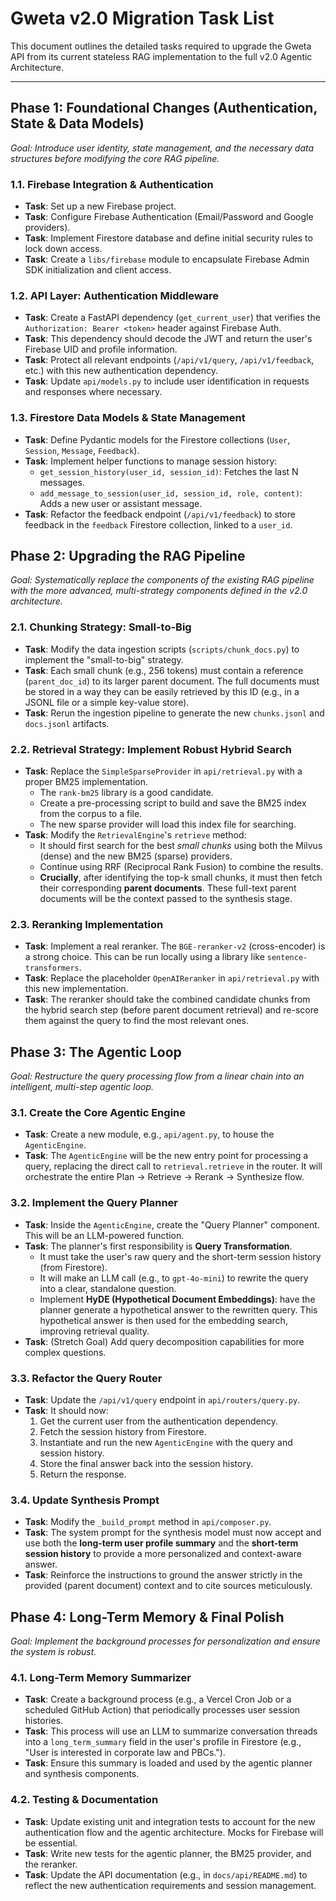 # Gweta v2.0 Migration Task List

This document outlines the detailed tasks required to upgrade the Gweta API from its current stateless RAG implementation to the full v2.0 Agentic Architecture.

---

## Phase 1: Foundational Changes (Authentication, State & Data Models)

*Goal: Introduce user identity, state management, and the necessary data structures before modifying the core RAG pipeline.*

### 1.1. Firebase Integration & Authentication
-   **Task**: Set up a new Firebase project.
-   **Task**: Configure Firebase Authentication (Email/Password and Google providers).
-   **Task**: Implement Firestore database and define initial security rules to lock down access.
-   **Task**: Create a `libs/firebase` module to encapsulate Firebase Admin SDK initialization and client access.

### 1.2. API Layer: Authentication Middleware
-   **Task**: Create a FastAPI dependency (`get_current_user`) that verifies the `Authorization: Bearer <token>` header against Firebase Auth.
-   **Task**: This dependency should decode the JWT and return the user's Firebase UID and profile information.
-   **Task**: Protect all relevant endpoints (`/api/v1/query`, `/api/v1/feedback`, etc.) with this new authentication dependency.
-   **Task**: Update `api/models.py` to include user identification in requests and responses where necessary.

### 1.3. Firestore Data Models & State Management
-   **Task**: Define Pydantic models for the Firestore collections (`User`, `Session`, `Message`, `Feedback`).
-   **Task**: Implement helper functions to manage session history:
    -   `get_session_history(user_id, session_id)`: Fetches the last N messages.
    -   `add_message_to_session(user_id, session_id, role, content)`: Adds a new user or assistant message.
-   **Task**: Refactor the feedback endpoint (`/api/v1/feedback`) to store feedback in the `feedback` Firestore collection, linked to a `user_id`.

## Phase 2: Upgrading the RAG Pipeline

*Goal: Systematically replace the components of the existing RAG pipeline with the more advanced, multi-strategy components defined in the v2.0 architecture.*

### 2.1. Chunking Strategy: Small-to-Big
-   **Task**: Modify the data ingestion scripts (`scripts/chunk_docs.py`) to implement the "small-to-big" strategy.
-   **Task**: Each small chunk (e.g., 256 tokens) must contain a reference (`parent_doc_id`) to its larger parent document. The full documents must be stored in a way they can be easily retrieved by this ID (e.g., in a JSONL file or a simple key-value store).
-   **Task**: Rerun the ingestion pipeline to generate the new `chunks.jsonl` and `docs.jsonl` artifacts.

### 2.2. Retrieval Strategy: Implement Robust Hybrid Search
-   **Task**: Replace the `SimpleSparseProvider` in `api/retrieval.py` with a proper BM25 implementation.
    -   The `rank-bm25` library is a good candidate.
    -   Create a pre-processing script to build and save the BM25 index from the corpus to a file.
    -   The new sparse provider will load this index file for searching.
-   **Task**: Modify the `RetrievalEngine`'s `retrieve` method:
    -   It should first search for the best *small chunks* using both the Milvus (dense) and the new BM25 (sparse) providers.
    -   Continue using RRF (Reciprocal Rank Fusion) to combine the results.
    -   **Crucially**, after identifying the top-k small chunks, it must then fetch their corresponding **parent documents**. These full-text parent documents will be the context passed to the synthesis stage.

### 2.3. Reranking Implementation
-   **Task**: Implement a real reranker. The `BGE-reranker-v2` (cross-encoder) is a strong choice. This can be run locally using a library like `sentence-transformers`.
-   **Task**: Replace the placeholder `OpenAIReranker` in `api/retrieval.py` with this new implementation.
-   **Task**: The reranker should take the combined candidate chunks from the hybrid search step (before parent document retrieval) and re-score them against the query to find the most relevant ones.

## Phase 3: The Agentic Loop

*Goal: Restructure the query processing flow from a linear chain into an intelligent, multi-step agentic loop.*

### 3.1. Create the Core Agentic Engine
-   **Task**: Create a new module, e.g., `api/agent.py`, to house the `AgenticEngine`.
-   **Task**: The `AgenticEngine` will be the new entry point for processing a query, replacing the direct call to `retrieval.retrieve` in the router. It will orchestrate the entire Plan -> Retrieve -> Rerank -> Synthesize flow.

### 3.2. Implement the Query Planner
-   **Task**: Inside the `AgenticEngine`, create the "Query Planner" component. This will be an LLM-powered function.
-   **Task**: The planner's first responsibility is **Query Transformation**.
    -   It must take the user's raw query and the short-term session history (from Firestore).
    -   It will make an LLM call (e.g., to `gpt-4o-mini`) to rewrite the query into a clear, standalone question.
    -   Implement **HyDE (Hypothetical Document Embeddings)**: have the planner generate a hypothetical answer to the rewritten query. This hypothetical answer is then used for the embedding search, improving retrieval quality.
-   **Task**: (Stretch Goal) Add query decomposition capabilities for more complex questions.

### 3.3. Refactor the Query Router
-   **Task**: Update the `/api/v1/query` endpoint in `api/routers/query.py`.
-   **Task**: It should now:
    1.  Get the current user from the authentication dependency.
    2.  Fetch the session history from Firestore.
    3.  Instantiate and run the new `AgenticEngine` with the query and session history.
    4.  Store the final answer back into the session history.
    5.  Return the response.

### 3.4. Update Synthesis Prompt
-   **Task**: Modify the `_build_prompt` method in `api/composer.py`.
-   **Task**: The system prompt for the synthesis model must now accept and use both the **long-term user profile summary** and the **short-term session history** to provide a more personalized and context-aware answer.
-   **Task**: Reinforce the instructions to ground the answer strictly in the provided (parent document) context and to cite sources meticulously.

## Phase 4: Long-Term Memory & Final Polish

*Goal: Implement the background processes for personalization and ensure the system is robust.*

### 4.1. Long-Term Memory Summarizer
-   **Task**: Create a background process (e.g., a Vercel Cron Job or a scheduled GitHub Action) that periodically processes user session histories.
-   **Task**: This process will use an LLM to summarize conversation threads into a `long_term_summary` field in the user's profile in Firestore (e.g., "User is interested in corporate law and PBCs.").
-   **Task**: Ensure this summary is loaded and used by the agentic planner and synthesis components.

### 4.2. Testing & Documentation
-   **Task**: Update existing unit and integration tests to account for the new authentication flow and the agentic architecture. Mocks for Firebase will be essential.
-   **Task**: Write new tests for the agentic planner, the BM25 provider, and the reranker.
-   **Task**: Update the API documentation (e.g., in `docs/api/README.md`) to reflect the new authentication requirements and session management.
